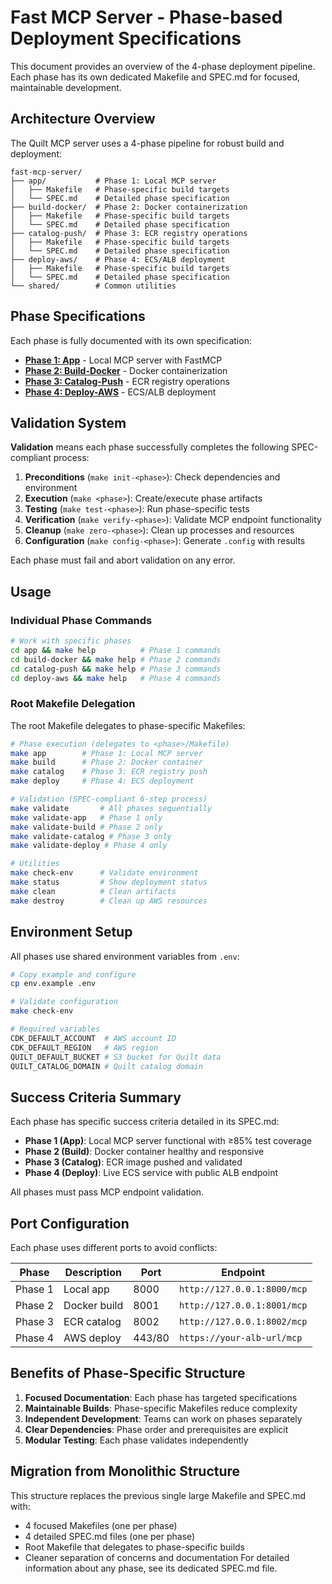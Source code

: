 # Fast MCP Server - Phase-based Deployment Specifications

This document provides an overview of the 4-phase deployment pipeline. Each phase has its own dedicated Makefile and SPEC.md for focused, maintainable development.

## Architecture Overview

The Quilt MCP server uses a 4-phase pipeline for robust build and deployment:

```tree
fast-mcp-server/
├── app/           # Phase 1: Local MCP server
│   ├── Makefile   # Phase-specific build targets
│   └── SPEC.md    # Detailed phase specification
├── build-docker/  # Phase 2: Docker containerization
│   ├── Makefile   # Phase-specific build targets
│   └── SPEC.md    # Detailed phase specification
├── catalog-push/  # Phase 3: ECR registry operations
│   ├── Makefile   # Phase-specific build targets
│   └── SPEC.md    # Detailed phase specification
├── deploy-aws/    # Phase 4: ECS/ALB deployment
│   ├── Makefile   # Phase-specific build targets
│   └── SPEC.md    # Detailed phase specification
└── shared/        # Common utilities
```

## Phase Specifications

Each phase is fully documented with its own specification:

- **[Phase 1: App](app/SPEC.md)** - Local MCP server with FastMCP
- **[Phase 2: Build-Docker](build-docker/SPEC.md)** - Docker containerization
- **[Phase 3: Catalog-Push](catalog-push/SPEC.md)** - ECR registry operations
- **[Phase 4: Deploy-AWS](deploy-aws/SPEC.md)** - ECS/ALB deployment

## Validation System

**Validation** means each phase successfully completes the following SPEC-compliant process:

1. **Preconditions** (`make init-<phase>`): Check dependencies and environment
2. **Execution** (`make <phase>`): Create/execute phase artifacts
3. **Testing** (`make test-<phase>`): Run phase-specific tests
4. **Verification** (`make verify-<phase>`): Validate MCP endpoint functionality
5. **Cleanup** (`make zero-<phase>`): Clean up processes and resources
6. **Configuration** (`make config-<phase>`): Generate `.config` with results

Each phase must fail and abort validation on any error.

## Usage

### Individual Phase Commands

```bash
# Work with specific phases
cd app && make help          # Phase 1 commands
cd build-docker && make help # Phase 2 commands
cd catalog-push && make help # Phase 3 commands
cd deploy-aws && make help   # Phase 4 commands
```

### Root Makefile Delegation

The root Makefile delegates to phase-specific Makefiles:

```bash
# Phase execution (delegates to <phase>/Makefile)
make app        # Phase 1: Local MCP server
make build      # Phase 2: Docker container
make catalog    # Phase 3: ECR registry push
make deploy     # Phase 4: ECS deployment

# Validation (SPEC-compliant 6-step process)
make validate       # All phases sequentially
make validate-app   # Phase 1 only
make validate-build # Phase 2 only
make validate-catalog # Phase 3 only
make validate-deploy # Phase 4 only

# Utilities
make check-env      # Validate environment
make status         # Show deployment status
make clean          # Clean artifacts
make destroy        # Clean up AWS resources
```

## Environment Setup

All phases use shared environment variables from `.env`:

```bash
# Copy example and configure
cp env.example .env

# Validate configuration
make check-env

# Required variables
CDK_DEFAULT_ACCOUNT  # AWS account ID
CDK_DEFAULT_REGION   # AWS region
QUILT_DEFAULT_BUCKET # S3 bucket for Quilt data
QUILT_CATALOG_DOMAIN # Quilt catalog domain
```

## Success Criteria Summary

Each phase has specific success criteria detailed in its SPEC.md:

- **Phase 1 (App)**: Local MCP server functional with ≥85% test coverage
- **Phase 2 (Build)**: Docker container healthy and responsive
- **Phase 3 (Catalog)**: ECR image pushed and validated
- **Phase 4 (Deploy)**: Live ECS service with public ALB endpoint

All phases must pass MCP endpoint validation.

## Port Configuration

Each phase uses different ports to avoid conflicts:

| Phase | Description | Port | Endpoint |
|-------|-------------|------|----------|
| Phase 1 | Local app | 8000 | `http://127.0.0.1:8000/mcp` |
| Phase 2 | Docker build | 8001 | `http://127.0.0.1:8001/mcp` |
| Phase 3 | ECR catalog | 8002 | `http://127.0.0.1:8002/mcp` |
| Phase 4 | AWS deploy | 443/80 | `https://your-alb-url/mcp` |

## Benefits of Phase-Specific Structure

1. **Focused Documentation**: Each phase has targeted specifications
2. **Maintainable Builds**: Phase-specific Makefiles reduce complexity
3. **Independent Development**: Teams can work on phases separately
4. **Clear Dependencies**: Phase order and prerequisites are explicit
5. **Modular Testing**: Each phase validates independently

## Migration from Monolithic Structure

This structure replaces the previous single large Makefile and SPEC.md with:

- 4 focused Makefiles (one per phase)
- 4 detailed SPEC.md files (one per phase)
- Root Makefile that delegates to phase-specific builds
- Cleaner separation of concerns and documentation
For detailed information about any phase, see its dedicated SPEC.md file.
